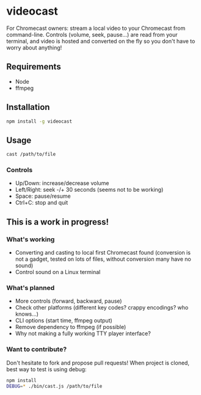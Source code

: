 # videocast

For Chromecast owners: stream a local video to your Chromecast from command-line. Controls (volume, seek, pause...) are read from your terminal, and video is hosted and converted on the fly so you don't have to worry about anything!

## Requirements

* Node
* ffmpeg

## Installation

```sh
npm install -g videocast
```

## Usage

```sh
cast /path/to/file
```

### Controls

* Up/Down: increase/decrease volume
* Left/Right: seek -/+ 30 seconds (seems not to be working)
* Space: pause/resume
* Ctrl+C: stop and quit

## This is a work in progress!

### What's working

* Converting and casting to local first Chromecast found (conversion is not a gadget, tested on lots of files, without conversion many have no sound)
* Control sound on a Linux terminal

### What's planned

* More controls (forward, backward, pause)
* Check other platforms (different key codes? crappy encodings? who knows...)
* CLI options (start time, ffmpeg output)
* Remove dependency to ffmpeg (if possible)
* Why not making a fully working TTY player interface?

### Want to contribute?

Don't hesitate to fork and propose pull requests! When project is cloned, best way to test is using debug:

```sh
npm install
DEBUG=* ./bin/cast.js /path/to/file
```
